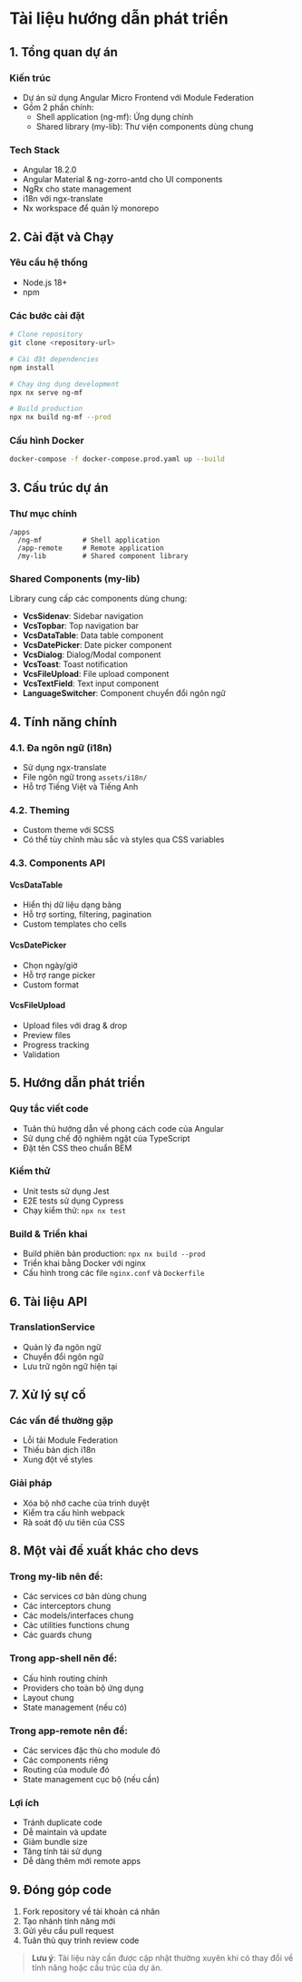 # Tài liệu hướng dẫn phát triển

## 1. Tổng quan dự án

### Kiến trúc
- Dự án sử dụng Angular Micro Frontend với Module Federation
- Gồm 2 phần chính:
  - Shell application (ng-mf): Ứng dụng chính
  - Shared library (my-lib): Thư viện components dùng chung

### Tech Stack
- Angular 18.2.0
- Angular Material & ng-zorro-antd cho UI components
- NgRx cho state management 
- i18n với ngx-translate
- Nx workspace để quản lý monorepo

## 2. Cài đặt và Chạy

### Yêu cầu hệ thống
- Node.js 18+
- npm

### Các bước cài đặt
```bash
# Clone repository
git clone <repository-url>

# Cài đặt dependencies 
npm install

# Chạy ứng dụng development
npx nx serve ng-mf

# Build production
npx nx build ng-mf --prod
```

### Cấu hình Docker
```bash
docker-compose -f docker-compose.prod.yaml up --build
```

## 3. Cấu trúc dự án

### Thư mục chính
```
/apps
  /ng-mf          # Shell application
  /app-remote     # Remote application  
  /my-lib         # Shared component library
```

### Shared Components (my-lib)
Library cung cấp các components dùng chung:

- **VcsSidenav**: Sidebar navigation
- **VcsTopbar**: Top navigation bar
- **VcsDataTable**: Data table component  
- **VcsDatePicker**: Date picker component
- **VcsDialog**: Dialog/Modal component
- **VcsToast**: Toast notification
- **VcsFileUpload**: File upload component
- **VcsTextField**: Text input component
- **LanguageSwitcher**: Component chuyển đổi ngôn ngữ

## 4. Tính năng chính

### 4.1. Đa ngôn ngữ (i18n)
- Sử dụng ngx-translate
- File ngôn ngữ trong `assets/i18n/`
- Hỗ trợ Tiếng Việt và Tiếng Anh

### 4.2. Theming
- Custom theme với SCSS
- Có thể tùy chỉnh màu sắc và styles qua CSS variables

### 4.3. Components API

#### VcsDataTable
- Hiển thị dữ liệu dạng bảng
- Hỗ trợ sorting, filtering, pagination
- Custom templates cho cells

#### VcsDatePicker
- Chọn ngày/giờ
- Hỗ trợ range picker
- Custom format

#### VcsFileUpload
- Upload files với drag & drop
- Preview files
- Progress tracking
- Validation

## 5. Hướng dẫn phát triển

### Quy tắc viết code
- Tuân thủ hướng dẫn về phong cách code của Angular
- Sử dụng chế độ nghiêm ngặt của TypeScript
- Đặt tên CSS theo chuẩn BEM

### Kiểm thử
- Unit tests sử dụng Jest
- E2E tests sử dụng Cypress
- Chạy kiểm thử: `npx nx test`

### Build & Triển khai
- Build phiên bản production: `npx nx build --prod`
- Triển khai bằng Docker với nginx
- Cấu hình trong các file `nginx.conf` và `Dockerfile`

## 6. Tài liệu API

### TranslationService
- Quản lý đa ngôn ngữ
- Chuyển đổi ngôn ngữ
- Lưu trữ ngôn ngữ hiện tại

## 7. Xử lý sự cố

### Các vấn đề thường gặp
- Lỗi tải Module Federation
- Thiếu bản dịch i18n
- Xung đột về styles

### Giải pháp
- Xóa bộ nhớ cache của trình duyệt
- Kiểm tra cấu hình webpack
- Rà soát độ ưu tiên của CSS

## 8. Một vài đề xuất khác cho devs
### Trong my-lib nên để:
- Các services cơ bản dùng chung
- Các interceptors chung
- Các models/interfaces chung
- Các utilities functions chung
- Các guards chung

### Trong app-shell nên để:
- Cấu hình routing chính
- Providers cho toàn bộ ứng dụng
- Layout chung
- State management (nếu có)

### Trong app-remote nên để:
- Các services đặc thù cho module đó
- Các components riêng
- Routing của module đó
- State management cục bộ (nếu cần)

### Lợi ích
- Tránh duplicate code
- Dễ maintain và update
- Giảm bundle size
- Tăng tính tái sử dụng
- Dễ dàng thêm mới remote apps

## 9. Đóng góp code
1. Fork repository về tài khoản cá nhân
2. Tạo nhánh tính năng mới
3. Gửi yêu cầu pull request
4. Tuân thủ quy trình review code

> **Lưu ý**: Tài liệu này cần được cập nhật thường xuyên khi có thay đổi về tính năng hoặc cấu trúc của dự án.
